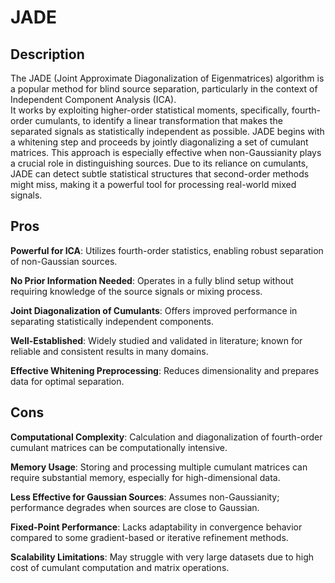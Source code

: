 # JADE
## Description
The JADE (Joint Approximate Diagonalization of Eigenmatrices) algorithm is a popular method for blind source separation, particularly in the context of Independent Component Analysis (ICA). \
It works by exploiting higher-order statistical moments, specifically, fourth-order cumulants, to identify a linear transformation that makes the separated signals as statistically independent as possible. JADE begins with a whitening step and proceeds by jointly diagonalizing a set of cumulant matrices. This approach is especially effective when non-Gaussianity plays a crucial role in distinguishing sources. Due to its reliance on cumulants, JADE can detect subtle statistical structures that second-order methods might miss, making it a powerful tool for processing real-world mixed signals.

## Pros

**Powerful for ICA**: Utilizes fourth-order statistics, enabling robust separation of non-Gaussian sources.

**No Prior Information Needed**: Operates in a fully blind setup without requiring knowledge of the source signals or mixing process.

**Joint Diagonalization of Cumulants**: Offers improved performance in separating statistically independent components.

**Well-Established**: Widely studied and validated in literature; known for reliable and consistent results in many domains.

**Effective Whitening Preprocessing**: Reduces dimensionality and prepares data for optimal separation.

## Cons

**Computational Complexity**: Calculation and diagonalization of fourth-order cumulant matrices can be computationally intensive.

**Memory Usage**: Storing and processing multiple cumulant matrices can require substantial memory, especially for high-dimensional data.

**Less Effective for Gaussian Sources**: Assumes non-Gaussianity; performance degrades when sources are close to Gaussian.

**Fixed-Point Performance**: Lacks adaptability in convergence behavior compared to some gradient-based or iterative refinement methods.

**Scalability Limitations**: May struggle with very large datasets due to high cost of cumulant computation and matrix operations.

